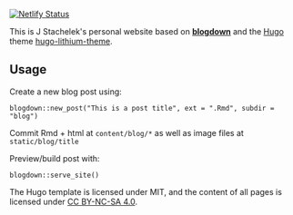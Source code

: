 [![Netlify Status](https://api.netlify.com/api/v1/badges/1880589c-045d-4161-8054-8f67b825512e/deploy-status)](https://app.netlify.com/sites/jsta/deploys)

This is J Stachelek's personal website based on [**blogdown**](https://github.com/rstudio/blogdown) and the [Hugo](https://gohugo.io) theme [hugo-lithium-theme](https://github.com/yihui/hugo-lithium-theme). 

## Usage

Create a new blog post using:

```
blogdown::new_post("This is a post title", ext = ".Rmd", subdir = "blog")
```

Commit Rmd + html at `content/blog/*` as well as image files at `static/blog/title`

Preview/build post with:

```
blogdown::serve_site()
```

The Hugo template is licensed under MIT, and the content of all pages is licensed under [CC BY-NC-SA 4.0](http://creativecommons.org/licenses/by-nc-sa/4.0/).
